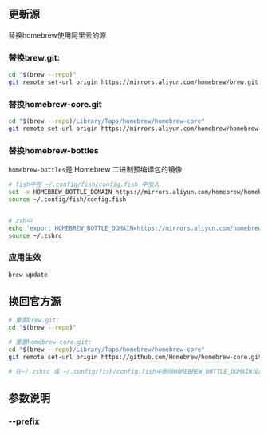 ## 更新源

替换homebrew使用阿里云的源

### 替换brew.git:
```sh
cd "$(brew --repo)"
git remote set-url origin https://mirrors.aliyun.com/homebrew/brew.git
```

### 替换homebrew-core.git
```sh
cd "$(brew --repo)/Library/Taps/homebrew/homebrew-core"
git remote set-url origin https://mirrors.aliyun.com/homebrew/homebrew-core.git
```

### 替换homebrew-bottles

`homebrew-bottles`是 Homebrew 二进制预编译包的镜像

```sh
# fish中在 ~/.config/fish/config.fish 中加入
set -x HOMEBREW_BOTTLE_DOMAIN https://mirrors.aliyun.com/homebrew/homebrew-bottles
source ~/.config/fish/config.fish


# zsh中
echo 'export HOMEBREW_BOTTLE_DOMAIN=https://mirrors.aliyun.com/homebrew/homebrew-bottles' >> ~/.zshrc
source ~/.zshrc
```


### 应用生效
```sh
brew update
```

## 换回官方源

```bash
# 重置brew.git:
cd "$(brew --repo)"

# 重置homebrew-core.git:
cd "$(brew --repo)/Library/Taps/homebrew/homebrew-core"
git remote set-url origin https://github.com/Homebrew/homebrew-core.git

# 在~/.zshrc 或 ~/.config/fish/config.fish中删除HOMEBREW_BOTTLE_DOMAIN设置
```



## 参数说明

### --prefix

